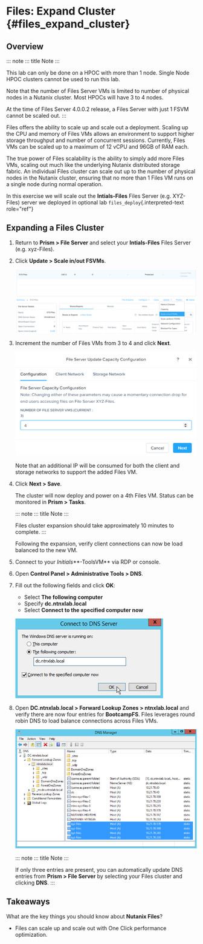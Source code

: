 # Files: Expand Cluster {#files_expand_cluster}

## Overview

::: note
::: title
Note
:::

This lab can only be done on a HPOC with more than 1 node. Single Node
HPOC clusters cannot be used to run this lab.

Note that the number of Files Server VMs is limited to number of
physical nodes in a Nutanix cluster. Most HPOCs will have 3 to 4 nodes.

At the time of Files Server 4.0.0.2 release, a Files Server with just 1
FSVM cannot be scaled out.
:::

Files offers the ability to scale up and scale out a deployment. Scaling
up the CPU and memory of Files VMs allows an environment to support
higher storage throughput and number of concurrent sessions. Currently,
Files VMs can be scaled up to a maximum of 12 vCPU and 96GB of RAM each.

The true power of Files scalability is the ability to simply add more
Files VMs, scaling out much like the underlying Nutanix distributed
storage fabric. An individual Files cluster can scale out up to the
number of physical nodes in the Nutanix cluster, ensuring that no more
than 1 Files VM runs on a single node during normal operation.

In this exercise we will scale out the **Intials-Files** Files Server
(e.g. XYZ-Files) server we deployed in optional lab
`files_deploy`{.interpreted-text role="ref"}

## Expanding a Files Cluster

1.  Return to **Prism \> File Server** and select your **Intials-Files**
    Files Server (e.g. xyz-Files).

2.  Click **Update \> Scale in/out FSVMs**.

    ![](images/25.png)

3.  Increment the number of Files VMs from 3 to 4 and click **Next**.

    ![](images/26.png)

    Note that an additional IP will be consumed for both the client and
    storage networks to support the added Files VM.

4.  Click **Next \> Save**.

    The cluster will now deploy and power on a 4th Files VM. Status can
    be monitored in **Prism \> Tasks**.

    ::: note
    ::: title
    Note
    :::

    Files cluster expansion should take approximately 10 minutes to
    complete.
    :::

    Following the expansion, verify client connections can now be load
    balanced to the new VM.

5.  Connect to your *Initials***-ToolsVM** via RDP or console.

6.  Open **Control Panel \> Administrative Tools \> DNS**.

7.  Fill out the following fields and click **OK**:

    -   Select **The following computer**
    -   Specify **dc.ntnxlab.local**
    -   Select **Connect to the specified computer now**

    ![](images/28.png)

8.  Open **DC.ntnxlab.local \> Forward Lookup Zones \> ntnxlab.local**
    and verify there are now four entries for **BootcampFS**. Files
    leverages round robin DNS to load balance connections across Files
    VMs.

    ![](images/29.png)

    ::: note
    ::: title
    Note
    :::

    If only three entries are present, you can automatically update DNS
    entries from **Prism \> File Server** by selecting your Files
    cluster and clicking **DNS**.
    :::

## Takeaways

What are the key things you should know about **Nutanix Files**?

-   Files can scale up and scale out with One Click performance
    optimization.
